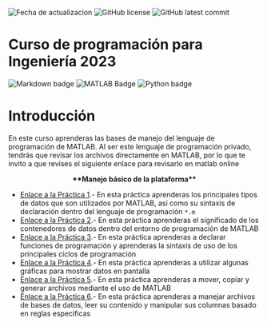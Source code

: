 ![Fecha de actualizacion](https://img.shields.io/badge/22_oct_23:-V_0.1.1-orange)
![GitHub license](https://img.shields.io/github/license/tesibio/Programacion_para_Ingenieria.svg)
![GitHub latest commit](https://badgen.net/github/last-commit/tesibio/Programacion_para_Ingenieria)

# Curso de programación para Ingeniería 2023
![Markdown badge](https://img.shields.io/badge/markdown-3670A0.svg?style=for-the-badge&logo=markdown&logoColor=white) 
![MATLAB Badge](https://custom-icon-badges.herokuapp.com/badge/MATLAB-3670A0.svg?logo=MATLAB&style=for-the-badge&labelColor=3670A0)
![Python badge](https://img.shields.io/badge/python-3670A0?style=for-the-badge&logo=python&logoColor=ffdd54)

# Introducción
En este curso aprenderas las bases de manejo del lenguaje de programación de MATLAB. Al ser este lenguaje de programación privado, tendrás que revisar los archivos directamente en MATLAB, por lo que te invito a que revises el siguiente enlace para revisarlo en matlab online
<p align = "center">
    <strong> **Manejo básico de la plataforma** </strong><br>
</p>

- [Enlace a la Práctica 1](Practica_001/).- En esta práctica aprenderas los principales tipos de datos que son utilizados por MATLAB, así como su sintaxis de declaración dentro del lenguaje de programación `*.m`
- [Enlace a la Práctica 2](Practica_002/).- En esta práctica aprenderas el significado de los contenedores de datos dentro del entorno de programación de MATLAB 
- [Enlace a la Práctica 3](Practica_003/).- En esta práctica aprenderas a declarar funciones de programación y aprenderas la sintaxis de uso de los principales ciclos de programación
- [Enlace a la Práctica 4](Practica_004/).- En esta práctica aprenderas a utilizar algunas gráficas para mostrar datos en pantalla
- [Enlace a la Práctica 5](Practica_005/).- En esta práctica aprenderas a mover, copiar y generar archivos mediante el uso de MATLAB
- [Enlace a la Práctica 6](Practica_006/).- En esta práctica aprenderas a manejar archivos de bases de datos, leer su contenido y manipular sus columnas basado en reglas específicas

